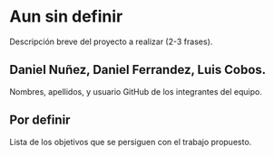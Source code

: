 # Aun sin definir

Descripción breve del proyecto a realizar (2-3 frases).

## Daniel Nuñez, Daniel Ferrandez, Luis Cobos.

Nombres, apellidos, y usuario GitHub de los integrantes del equipo.

## Por definir

Lista de los objetivos que se persiguen con el trabajo propuesto.
